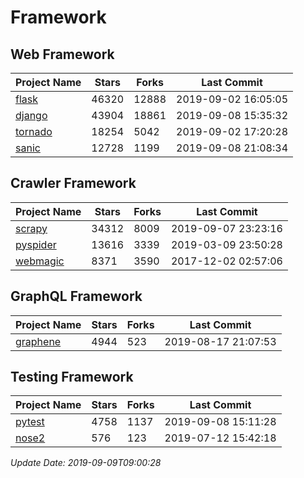 # Framework

## Web Framework

| Project Name | Stars | Forks | Last Commit |
| ------------ | ----- | ----- | ----------- |
| [flask](https://github.com/pallets/flask) | 46320 | 12888 | 2019-09-02 16:05:05 |
| [django](https://github.com/django/django) | 43904 | 18861 | 2019-09-08 15:35:32 |
| [tornado](https://github.com/tornadoweb/tornado) | 18254 | 5042 | 2019-09-02 17:20:28 |
| [sanic](https://github.com/huge-success/sanic) | 12728 | 1199 | 2019-09-08 21:08:34 |

## Crawler Framework

| Project Name | Stars | Forks | Last Commit |
| ------------ | ----- | ----- | ----------- |
| [scrapy](https://github.com/scrapy/scrapy) | 34312 | 8009 | 2019-09-07 23:23:16 |
| [pyspider](https://github.com/binux/pyspider) | 13616 | 3339 | 2019-03-09 23:50:28 |
| [webmagic](https://github.com/code4craft/webmagic) | 8371 | 3590 | 2017-12-02 02:57:06 |

## GraphQL Framework

| Project Name | Stars | Forks | Last Commit |
| ------------ | ----- | ----- | ----------- |
| [graphene](https://github.com/graphql-python/graphene) | 4944 | 523 | 2019-08-17 21:07:53 |

## Testing Framework

| Project Name | Stars | Forks | Last Commit |
| ------------ | ----- | ----- | ----------- |
| [pytest](https://github.com/pytest-dev/pytest) | 4758 | 1137 | 2019-09-08 15:11:28 |
| [nose2](https://github.com/nose-devs/nose2) | 576 | 123 | 2019-07-12 15:42:18 |

*Update Date: 2019-09-09T09:00:28*